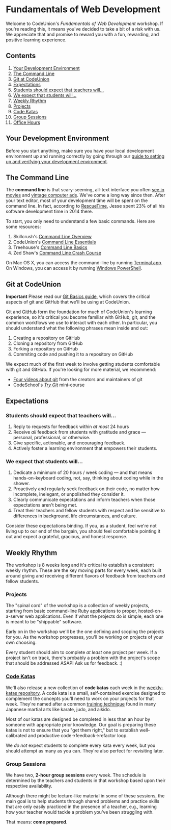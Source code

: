# Fundamentals of Web Development

Welcome to CodeUnion's *Fundamentals of Web Development* workshop.  If you're reading this, it means you've decided to take a bit of a risk with us. We appreciate that and promise to reward you with a fun, rewarding, and positive learning experience.

## Contents
1. [Your Development Environment](#your-development-environment)
1. [The Command Line](#the-command-line)
1. [Git at CodeUnion](#git-at-codeunion)
1. [Expectations](#expectations)
  1. [Students should expect that teachers will...](#students-should-expect-that-teachers-will)
  1. [We expect that students will...](#we-expect-that-students-will)
1. [Weekly Rhythm](#weekly-rhythm)
  1. [Projects](#projects)
  1. [Code Katas](#code-katas)
  1. [Group Sessions](#group-sessions)
  1. [Office Hours](#office-hours)

## Your Development Environment

Before you start anything, make sure you have your local development environment up and running correctly by going through our [guide to setting up and verifying your development environment](./Development-Environment.md).

## The Command Line

The **command line** is that scary-seeming, all-text interface you often [see in movies][omg-trinity-hax] and [vintage computer ads][apple-ii-ad]. We've come a long way since then.  After your text editor, most of your development time will be spent on the command line.  In fact, according to [RescueTime](https://www.rescuetime.com), Jesse spent 23% of all his software development time in 2014 there.

To start, you only need to understand a few basic commands.  Here are some resources:

1. Skillcrush's [Command Line Overview][skillcrush-cli]
1. CodeUnion's [Command Line Essentials](./Command-Line-Essentials.md)
1. Treehouse's [Command Line Basics][treehouse-cli-basics]
1. Zed Shaw's [Command Line Crash Course][zed-shaw-cli]

On Mac OS X, you can access the command-line by running [Terminal.app][terminal-app-wiki]. On Windows, you can access it by running [Windows PowerShell][power-shell-wiki].

## Git at CodeUnion

**Important** Please read our [Git Basics guide](./Git-Basics.md), which covers the critical aspects of git and GitHub that we'll be using at CodeUnion.

Git and [GitHub](http://github.com) form the foundation for much of CodeUnion's learning experience, so it's critical you become familiar with GitHub, git, and the common workflows we use to interact with each other. In particular, you should understand what the following phrases mean inside and out:

1. Creating a repository on GitHub
1. Cloning a repository from GitHub
1. Forking a repository on GitHub
1. Commiting code and pushing it to a repository on GitHub

We expect much of the first week to involve getting students comfortable with git and GitHub.  If you're looking for more material, we recommend:
* [Four videos about git](http://git-scm.com/videos) from the creators and maintainers of git
* CodeSchool's *[Try Git][codeschool-try-git]* mini-course

## Expectations

### Students should expect that teachers will...

1. Reply to requests for feedback within *at most* 24 hours
1. Receive *all* feedback from students with gratitude and grace — personal, professional, or otherwise.
1. Give specific, actionable, and encouraging feedback.
1. Actively foster a learning environment that empowers their students.

### We expect that students will...

1. Dedicate a minimum of 20 hours / week coding — and that means hands-on-keyboard coding, not, say, thinking about coding while in the shower.
1. Proactively and regularly seek feedback on their code, no matter how incomplete, inelegant, or unpolished they consider it.
1. Clearly communicate expectations and inform teachers when those expectations aren't being met.
1. Treat their teachers and fellow students with respect and be sensitive to differences in background, life circumstances, and culture.

Consider these expectations binding.  If you, as a student, feel we're not living up to our end of the bargain, you should feel comfortable pointing it out and expect a grateful, gracious, and honest response.

## Weekly Rhythm

The workshop is 8 weeks long and it's critical to establish a consistent weekly rhythm.  These are the key moving parts for every week, each built around giving and receiving different flavors of feedback from teachers and fellow students.

### Projects

The "spinal cord" of the workshop is a collection of weekly projects, starting from basic command-line Ruby applications to proper, hosted-on-a-server web applications.  Even if what the projects do is simple, each one is meant to be "shippable" software.

Early on in the workshop we'll be the one defining and scoping the projects for you.  As the workshop progresses, you'll be working on projects of your own choosing.

Every student should aim to complete *at least* one project per week.  If a project isn't on track, there's probably a problem with the project's scope that should be addressed ASAP!  Ask us for feedback. :)

### [Code Katas][weekly-katas-repo]

We'll also release a new collection of **code katas** each week in the [weekly-katas repository][weekly-katas-repo].  A code kata is a small, self-contained exercise designed to complement the concepts you'll need to work on your projects for that week.  They're named after a common [training technique](http://en.wikipedia.org/wiki/Kata) found in many Japanese martial arts like karate, judo, and aikido.

Most of our katas are designed be completed in less than an hour by someone with appropriate prior knowledge. Our goal is preparing these katas is not to ensure that you "get them right," but to establish well-calibrated and productive code→feedback→refactor loop.

We *do not* expect students to complete every kata every week, but you should attempt as many as you can. They're also perfect for revisiting later.

### Group Sessions

We have two, **2-hour group sessions** every week.  The schedule is determined by the teachers and students in that workshop based upon their respective availability.

Although there might be lecture-like material in some of these sessions, the main goal is to help students through shared problems and practice skills that are only easily practiced in the presence of a teacher, e.g., learning how your teacher would tackle a problem you've been struggling with.

That means: **come prepared**.

<!-- External links -->

[omg-trinity-hax]:https://www.youtube.com/watch?v=0TJuipCrjZQ
[apple-ii-ad]:http://media02.hongkiat.com/vintage-tech-ads/apple-makes-great-carrots.jpg
[skillcrush-cli]:http://skillcrush.com/2012/05/25/command-line/
[treehouse-cli-basics]:http://blog.teamtreehouse.com/command-line-basics
[zed-shaw-cli]:http://cli.learncodethehardway.org/book/
[terminal-app-wiki]:http://en.wikipedia.org/wiki/Terminal_(OS_X)
[power-shell-wiki]:http://en.wikipedia.org/wiki/Windows_PowerShell
[codeschool-try-git]:https://www.codeschool.com/courses/try-git
[weekly-katas-repo]:https://github.com/codeunion/web-fundamentals-weekly-katas "Weekly Kata Repo"

